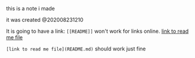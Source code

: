 this is a note i made

it was created @202008231210

It is going to have a link:
`[[README]]` won't work for links online.
[link to read me file](README.md)

`[link to read me file](README.md)` should work just fine